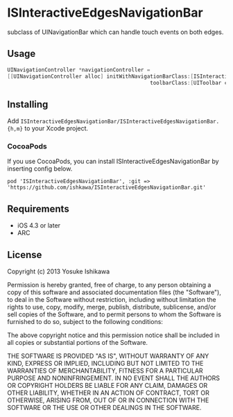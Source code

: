 # ISInteractiveEdgesNavigationBar

subclass of UINavigationBar which can handle touch events on both edges.

## Usage

```objectivec
UINavigationController *navigationController =
[[UINavigationController alloc] initWithNavigationBarClass:[ISInteractiveEdgesNavigationBar class]
                                              toolbarClass:[UIToolbar class]];
```

## Installing

Add `ISInteractiveEdgesNavigationBar/ISInteractiveEdgesNavigationBar.{h,m}` to your Xcode project.

### CocoaPods

If you use CocoaPods, you can install ISInteractiveEdgesNavigationBar by inserting config below.

```
pod 'ISInteractiveEdgesNavigationBar', :git => 'https://github.com/ishkawa/ISInteractiveEdgesNavigationBar.git'
```

## Requirements

- iOS 4.3 or later
- ARC

## License

Copyright (c) 2013 Yosuke Ishikawa

Permission is hereby granted, free of charge, to any person obtaining a copy of this software and associated documentation files (the "Software"), to deal in the Software without restriction, including without limitation the rights to use, copy, modify, merge, publish, distribute, sublicense, and/or sell copies of the Software, and to permit persons to whom the Software is furnished to do so, subject to the following conditions:

The above copyright notice and this permission notice shall be included in all copies or substantial portions of the Software.

THE SOFTWARE IS PROVIDED "AS IS", WITHOUT WARRANTY OF ANY KIND, EXPRESS OR IMPLIED, INCLUDING BUT NOT LIMITED TO THE WARRANTIES OF MERCHANTABILITY, FITNESS FOR A PARTICULAR PURPOSE AND NONINFRINGEMENT. IN NO EVENT SHALL THE AUTHORS OR COPYRIGHT HOLDERS BE LIABLE FOR ANY CLAIM, DAMAGES OR OTHER LIABILITY, WHETHER IN AN ACTION OF CONTRACT, TORT OR OTHERWISE, ARISING FROM, OUT OF OR IN CONNECTION WITH THE SOFTWARE OR THE USE OR OTHER DEALINGS IN THE SOFTWARE.
